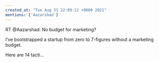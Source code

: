 ```yaml
---
created_at: "Tue Aug 31 22:09:11 +0000 2021"
mentions: ['Aazarshad']
---
```


RT @Aazarshad: No budget for marketing? 

I’ve bootstrapped a startup from zero to 7-figures without a marketing budget.

Here are 14 tacti…